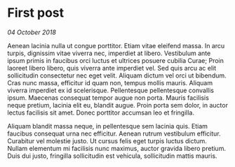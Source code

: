 # First post
*04 October 2018*

Aenean lacinia nulla ut congue porttitor. Etiam vitae eleifend massa. In arcu turpis, dignissim vitae viverra nec, imperdiet at libero. Vestibulum ante ipsum primis in faucibus orci luctus et ultrices posuere cubilia Curae; Proin laoreet libero libero, quis viverra ante imperdiet vel. Sed quis arcu ac elit sollicitudin consectetur nec eget velit. Aliquam dictum vel orci ut bibendum. Cras nunc massa, efficitur id quam non, tempus mollis mauris. Aliquam viverra imperdiet ex id scelerisque. Pellentesque pellentesque convallis ipsum. Maecenas consequat tempor augue non porta. Mauris facilisis neque pretium, lacinia elit eu, blandit augue. Proin porta sem dolor, in auctor lectus facilisis sit amet. Donec porttitor accumsan leo et fringilla.

Aliquam blandit massa neque, in pellentesque sem lacinia quis. Etiam faucibus consequat urna nec efficitur. Aenean rutrum vestibulum efficitur. Curabitur vel molestie justo. Ut cursus felis eget turpis luctus dictum. Nullam elementum mi facilisis nunc maximus, auctor gravida libero pretium. Duis dui justo, fringilla sollicitudin est vehicula, sollicitudin mattis mauris.
